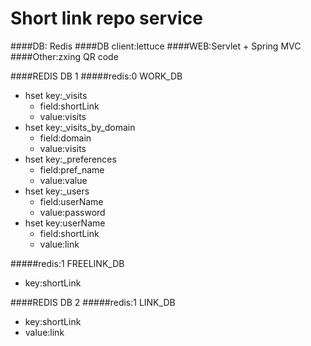 Short link repo service
===============================

####DB: Redis
####DB client:lettuce
####WEB:Servlet + Spring MVC
####Other:zxing QR code


####REDIS DB 1
#####redis:0 WORK_DB
- hset key:_visits
    - field:shortLink
    - value:visits
- hset key:_visits_by_domain 
    - field:domain
    - value:visits
- hset key:_preferences
    - field:pref_name       
    - value:value
- hset key:_users
    - field:userName
    - value:password
- hset key:userName
    - field:shortLink
    - value:link

#####redis:1 FREELINK_DB 
- key:shortLink

####REDIS DB 2
#####redis:1 LINK_DB 
- key:shortLink
- value:link